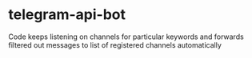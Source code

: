 # telegram-api-bot
Code keeps listening on channels for particular keywords and forwards filtered out messages to list of registered channels automatically
